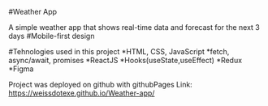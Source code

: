 #Weather App

A simple weather app that shows real-time data and forecast for the next 3 days
#Mobile-first design

#Tehnologies used in this project
*HTML, CSS, JavaScript
*fetch, async/await, promises
*ReactJS
*Hooks(useState,useEffect)
*Redux
*Figma

Project was deployed on github with githubPages
Link: https://weissdotexe.github.io/Weather-app/
